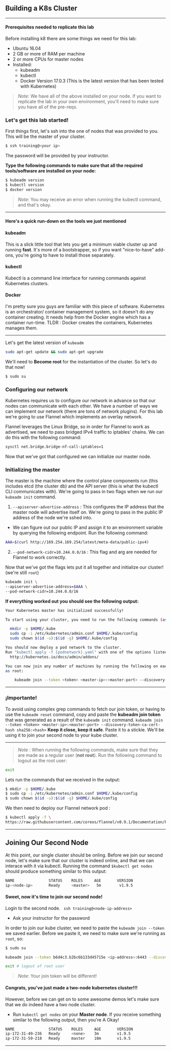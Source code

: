 ## Building a K8s Cluster
---

#### Prerequisites needed to replicate this lab

Before installing k8 there are some things we need for this lab:
- Ubuntu 16.04
- 2 GB or more of RAM per machine
-  2 or more CPUs for master nodes
- Installed:
    - kubeadm
    - kubectl
    - Docker Version 17.0.3 (This is the latest version that has been tested with Kubernetes)
> _Note_: We have all of the above installed on your node. If you want to replicate the lab in your own environment, you'll need to make sure you have all of the pre-reqs.

### Let's get this lab started!

First things first, let's ssh into the one of nodes that was provided to you. This will be the master of your cluster.

```bash
$ ssh training@<your ip>
```
The password will be provided by your instructor.


**Type the following commands to make sure that all the required tools/software are installed on your node:**
```bash
$ kubeadm version
$ kubectl version
$ docker version
```
> _Note_: You may receive an error when running the kubectl command, and that's okay.
---

#### Here's a quick run-down on the tools we just mentioned

#### kubeadm
This is a slick little tool that lets you get a minimum viable cluster up and running **fast**. It's more of a bootstrapper, so if you want "nice-to-have" add-ons, you're going to have to install those separately.

#### kubectl
Kubectl is a command line interface for running commands against Kubernetes clusters.

#### Docker
I'm pretty sure you guys are familiar with this piece of software. Kubernetes is an orchestrator/ container management system, so it doesn't do any container creating. It needs help from the Docker engine which has a container run-time. TLDR : Docker creates the containers, Kubernetes manages them.

---

Let's get the latest version of ``kubeadm``

```bash
sudo apt-get update && sudo apt-get upgrade
```

We'll need to **Become root** for the instantiation of the cluster. So let's do that now!

```bash
$ sudo su
```

### Configuring our network
Kubernetes requires us to configure our network in advance so that our nodes can communicate with each other. We have a number of ways we can implement our network (there are tons of network plugins). For this lab we're going to use Flannel which implements an overlay network.

Flannel leverages the Linux Bridge, so in order for Flannel to work as advertised, we need to pass bridged IPv4 traffic to iptables' chains. We can do this with the following command:

```bash
sysctl net.bridge.bridge-nf-call-iptables=1
```
Now that we've got that configured we can initialize our master node.

### Initializing the master
The master is the machine where the control plane components run (this includes etcd (the cluster db) and the API server (this is what the kubectl CLI communicates with). We're going to pass in two flags when we run our ```kubeadm init``` command.

1. ``--apiserver-advertise-address`` : This configures the IP address that the master node will advertise itself on. We're going to pass in the public IP address of the node we're sshed into.
  - We can figure out our public IP and assign it to an environment variable by querying the following endpoint. Run the following command:
  ```bash
  AAA=$(curl http://169.254.169.254/latest/meta-data/public-ipv4)
  ```
2. ``--pod-network-cidr=10.244.0.0/16`` : This flag and arg are needed for Flannel to work correctly.

Now that we've got the flags lets put it all together and initialize our cluster! (we're still ``root``)
```bash
kubeadm init \
--apiserver-advertise-address=$AAA \
--pod-network-cidr=10.244.0.0/16
```

**If everything worked out you should see the following output:**
```bash
Your Kubernetes master has initialized successfully!

To start using your cluster, you need to run the following commands (as a regular user):

  mkdir -p $HOME/.kube
  sudo cp -i /etc/kubernetes/admin.conf $HOME/.kube/config
  sudo chown $(id -u):$(id -g) $HOME/.kube/config

You should now deploy a pod network to the cluster.
Run "kubectl apply -f [podnetwork].yaml" with one of the options listed at:
  http://kubernetes.io/docs/admin/addons/

You can now join any number of machines by running the following on each node
as root:

    kubeadm join --token <token> <master-ip>:<master-port> --discovery-token-ca-cert-hash sha256:<hash>
```
---
### ¡Importante!

To avoid using complex grep commands to fetch our join token, or having to use the ``kubeadm reset`` command, copy and paste the **kubeadm join token** that was generated as a result of the ``kubeadm init`` command. ``kubeadm join --token <token> <master-ip>:<master-port> --discovery-token-ca-cert-hash sha256:<hash>``
 **Keep it close, keep it safe**. Paste it to a stickie. We'll be using it to join your second node to your kube cluster.

---

>_Note_ : When running the following commands, make sure that they are made as a regular user (**not root**).
Run the following command to logout as the root user:
```bash
exit
```
Lets run the commands that we received in the output:
```bash
$ mkdir -p $HOME/.kube
$ sudo cp -i /etc/kubernetes/admin.conf $HOME/.kube/config
$ sudo chown $(id -u):$(id -g) $HOME/.kube/config
```
We then need to deploy our Flannel network pod :
```bash
$ kubectl apply -f \
https://raw.githubusercontent.com/coreos/flannel/v0.9.1/Documentation/kube-flannel.yml
```
---

## Joining Our Second Node
At this point, our single cluster should be onling. Before we join our second node, let's make sure that our cluster is indeed online, and that we can interace with it via kubectl. Running the command ``$kubectl get nodes`` should produce something similar to this output:
```bash
NAME               STATUS    ROLES     AGE       VERSION
ip-<node-ip>       Ready     <master>   5m        v1.9.5
```
#### Sweet, now it's time to join our second node!

Login to the second node.
`` ssh training@<node-ip-address>``
- Ask your instructor for the password

In order to join our kube cluster, we need to paste the ``kubeadm join --token`` we saved earlier. Before we paste it, we need to make sure we're running as ```root```, so:
```bash
$ sudo su

kubeadm join --token b6d4c3.b2bc6b133d45715e <ip-address>:6443 --discovery-token-ca-cert-hash sha256:<hash>

exit # logout of root user
```
> _Note_: Your join token will be different!

#### Congrats, you've just made a two-node kubernetes cluster!!!
However, before we can get on to some awesome demos let's make sure that we do indeed have a two node cluster.
- Run ``kubectl get nodes`` on your **Master node**. If you receive something similar to the following output, then you're A Okay!
```bash
NAME               STATUS    ROLES     AGE       VERSION
ip-172-31-49-236   Ready     <none>    3m        v1.9.5
ip-172-31-59-218   Ready     master    10m       v1.9.5
```
---
